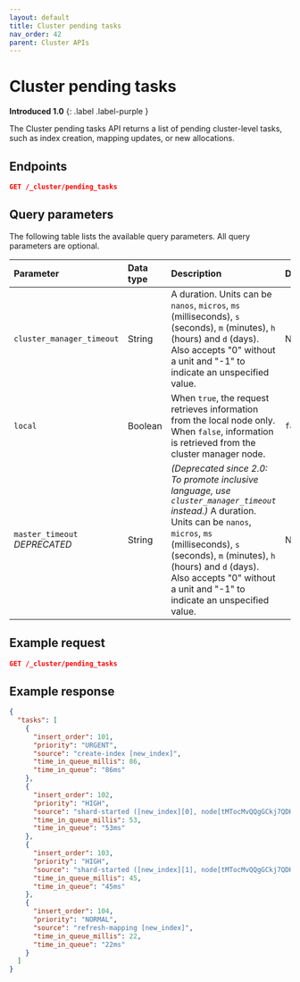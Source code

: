 ```yaml
---
layout: default
title: Cluster pending tasks
nav_order: 42
parent: Cluster APIs
---
```


# Cluster pending tasks

**Introduced 1.0**
{: .label .label-purple }

The Cluster pending tasks API returns a list of pending cluster-level tasks, such as index creation, mapping updates,
or new allocations.

<!-- spec_insert_start
api: cluster.pending_tasks
component: endpoints
-->
## Endpoints
```json
GET /_cluster/pending_tasks
```
<!-- spec_insert_end -->

<!-- spec_insert_start
api: cluster.pending_tasks
columns: Parameter, Data type, Description, Default
component: query_parameters
-->
## Query parameters

The following table lists the available query parameters. All query parameters are optional.

| Parameter | Data type | Description | Default |
| :--- | :--- | :--- | :--- |
| `cluster_manager_timeout` | String | A duration. Units can be `nanos`, `micros`, `ms` (milliseconds), `s` (seconds), `m` (minutes), `h` (hours) and `d` (days). Also accepts "0" without a unit and "-1" to indicate an unspecified value. | N/A |
| `local` | Boolean | When `true`, the request retrieves information from the local node only. When `false`, information is retrieved from the cluster manager node. | `false` |
| `master_timeout` <br> _DEPRECATED_ | String | _(Deprecated since 2.0: To promote inclusive language, use `cluster_manager_timeout` instead.)_ A duration. Units can be `nanos`, `micros`, `ms` (milliseconds), `s` (seconds), `m` (minutes), `h` (hours) and `d` (days). Also accepts "0" without a unit and "-1" to indicate an unspecified value. | N/A |

<!-- spec_insert_end -->

## Example request

```json
GET /_cluster/pending_tasks
```

## Example response

```json
{
  "tasks": [
    {
      "insert_order": 101,
      "priority": "URGENT",
      "source": "create-index [new_index]",
      "time_in_queue_millis": 86,
      "time_in_queue": "86ms"
    },
    {
      "insert_order": 102,
      "priority": "HIGH",
      "source": "shard-started ([new_index][0], node[tMTocMvQQgGCkj7QDHl3OA], [P], s[INITIALIZING])",
      "time_in_queue_millis": 53,
      "time_in_queue": "53ms"
    },
    {
      "insert_order": 103,
      "priority": "HIGH",
      "source": "shard-started ([new_index][1], node[tMTocMvQQgGCkj7QDHl3OA], [P], s[INITIALIZING])",
      "time_in_queue_millis": 45,
      "time_in_queue": "45ms"
    },
    {
      "insert_order": 104,
      "priority": "NORMAL",
      "source": "refresh-mapping [new_index]",
      "time_in_queue_millis": 22,
      "time_in_queue": "22ms"
    }
  ]
}
```